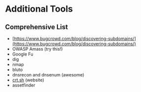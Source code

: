 # Additional Tools

## Comprehensive List

* [https://www.bugcrowd.com/blog/discovering-subdomains/](https://www.bugcrowd.com/blog/discovering-subdomains/)
* OWASP Amass (try this!)
* Google Fu
* dig
* nmap
* bluto
* dnsrecon and dnsenum (awesome)
* [crt.sh](http://crt.sh) (website)
* assetfinder
